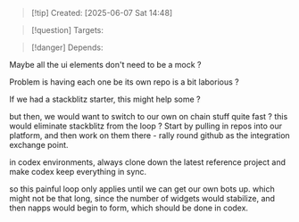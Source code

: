 
>[!tip] Created: [2025-06-07 Sat 14:48]

>[!question] Targets: 

>[!danger] Depends: 

Maybe all the ui elements don't need to be a mock ?

Problem is having each one be its own repo is a bit laborious ?

If we had a stackblitz starter, this might help some ?

but then, we would want to switch to our own on chain stuff quite fast ? 
this would eliminate stackblitz from the loop ?
Start by pulling in repos into our platform, and then work on them there - rally round github as the integration exchange point.


in codex environments, always clone down the latest reference project and make codex keep everything in sync.

so this painful loop only applies until we can get our own bots up.
which might not be that long, since the number of widgets would stabilize, and then napps would begin to form, which should be done in codex.